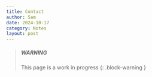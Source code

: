 ```yaml
---
title: Contact
author: Sam
date: 2024-10-17
category: Notes
layout: post
---
```


> ##### WARNING
>
> This page is a work in progress
{: .block-warning }
